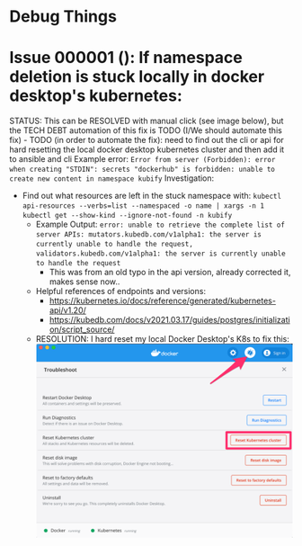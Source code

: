# Debug Things

# Issue 000001 (): If namespace deletion is stuck locally in docker desktop's kubernetes:
STATUS: 
This can be RESOLVED with manual click (see image below), but the TECH DEBT automation of this fix is TODO (I/We should automate this fix)
    - TODO (in order to automate the fix): need to find out the cli or api for hard resetting the local docker desktop kubernetes cluster and then add it to ansible and cli
Example error: 
`Error from server (Forbidden): error when creating "STDIN": secrets "dockerhub" is forbidden: unable to create new content in namespace kubify`
Investigation:
- Find out what resources are left in the stuck namespace with: `kubectl api-resources --verbs=list --namespaced -o name | xargs -n 1 kubectl get --show-kind --ignore-not-found -n kubify`
    - Example Output: `error: unable to retrieve the complete list of server APIs: mutators.kubedb.com/v1alpha1: the server is currently unable to handle the request, validators.kubedb.com/v1alpha1: the server is currently unable to handle the request`
        - This was from an old typo in the api version, already corrected it, makes sense now..
    - Helpful references of endpoints and versions: 
        - https://kubernetes.io/docs/reference/generated/kubernetes-api/v1.20/
        - https://kubedb.com/docs/v2021.03.17/guides/postgres/initialization/script_source/
    - RESOLUTION: I hard reset my local Docker Desktop's K8s to fix this:
![Reset Local K8s](./docs/img/DEBUG_md_imgs/000001/reset_docker_desktop_k8s_stack.png)
